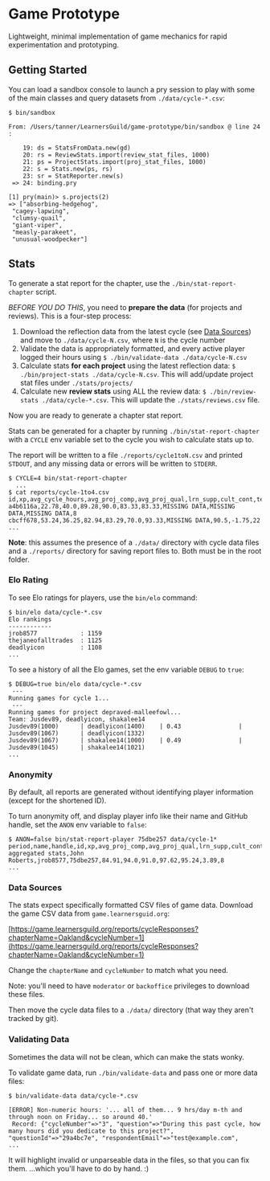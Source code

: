 # Game Prototype

Lightweight, minimal implementation of game mechanics for rapid experimentation and prototyping.

## Getting Started

You can load a sandbox console to launch a pry session to play with some of the main classes and query datasets from `./data/cycle-*.csv`:

```shell-session
$ bin/sandbox

From: /Users/tanner/LearnersGuild/game-prototype/bin/sandbox @ line 24 :

    19: ds = StatsFromData.new(gd)
    20: rs = ReviewStats.import(review_stat_files, 1000)
    21: ps = ProjectStats.import(proj_stat_files, 1000)
    22: s = Stats.new(ps, rs)
    23: sr = StatReporter.new(s)
 => 24: binding.pry

[1] pry(main)> s.projects(2)
=> ["absorbing-hedgehog",
 "cagey-lapwing",
 "clumsy-quail",
 "giant-viper",
 "measly-parakeet",
 "unusual-woodpecker"]
```

## Stats

To generate a stat report for the chapter, use the `./bin/stat-report-chapter` script.

_BEFORE YOU DO THIS_, you need to **prepare the data** (for projects and reviews). This is a four-step process:

1. Download the reflection data from the latest cycle (see [Data Sources](#data-sources)) and move to `./data/cycle-N.csv`, where `N` is the cycle number
1. Validate the data is appropriately formatted, and every active player logged their hours using `$ ./bin/validate-data ./data/cycle-N.csv`
1. Calculate stats **for each project** using the latest reflection data: `$ ./bin/project-stats ./data/cycle-N.csv`. This will add/update project stat files under `./stats/projects/`
1. Calculate new **review stats** using ALL the review data: `$ ./bin/review-stats ./data/cycle-*.csv`. This will update the `./stats/reviews.csv` file.

Now you are ready to generate a chapter stat report.

Stats can be generated for a chapter by running `./bin/stat-report-chapter` with a `CYCLE` env variable set to the cycle you wish to calculate stats up to.

The report will be written to a file `./reports/cycle1toN.csv` and printed `STDOUT`, and any missing data or errors will be written to `STDERR`.

```shell-session
$ CYCLE=4 bin/stat-report-chapter
  ...
$ cat reports/cycle-1to4.csv
id,xp,avg_cycle_hours,avg_proj_comp,avg_proj_qual,lrn_supp,cult_cont,team_play,est_accuracy,est_bias,no_proj_rvws
a4b6116a,22.78,40.0,89.28,90.0,83.33,83.33,MISSING DATA,MISSING DATA,MISSING DATA,8
cbcff678,53.24,36.25,82.94,83.29,70.0,93.33,MISSING DATA,90.5,-1.75,22
...
```

**Note**: this assumes the presence of a `./data/` directory with cycle data files and a `./reports/` directory for saving report files to. Both must be in the root folder.

### Elo Rating

To see Elo ratings for players, use the `bin/elo` command:

```shell-session
$ bin/elo data/cycle-*.csv
Elo rankings
------------
jrob8577            : 1159
thejaneofalltrades  : 1125
deadlyicon          : 1108
...
```

To see a history of all the Elo games, set the env variable `DEBUG` to `true`:

```shell-session
$ DEBUG=true bin/elo data/cycle-*.csv
 ---
Running games for cycle 1...
 ---
Running games for project depraved-malleefowl...
Team: Jusdev89, deadlyicon, shakalee14
Jusdev89(1000)      | deadlyicon(1400)    | 0.43                | Jusdev89(1067)      | deadlyicon(1332)    
Jusdev89(1067)      | shakalee14(1000)    | 0.49                | Jusdev89(1045)      | shakalee14(1021)    
...
```

### Anonymity

By default, all reports are generated without identifying player information (except for the shortened ID).

To turn anonymity off, and display player info like their name and GitHub handle, set the `ANON` env variable to `false`:

```shell-session
$ ANON=false bin/stat-report-player 75dbe257 data/cycle-1*
period,name,handle,id,xp,avg_proj_comp,avg_proj_qual,lrn_supp,cult_cont,est_accuracy,no_proj_rvws
aggregated stats,John Roberts,jrob8577,75dbe257,84.91,94.0,91.0,97.62,95.24,3.89,8
...
```

### Data Sources

The stats expect specifically formatted CSV files of game data. Download the game CSV data from `game.learnersguid.org`:

[https://game.learnersguild.org/reports/cycleResponses?chapterName=Oakland&cycleNumber=1](https://game.learnersguild.org/reports/cycleResponses?chapterName=Oakland&cycleNumber=1)

Change the `chapterName` and `cycleNumber` to match what you need.

Note: you'll need to have `moderator` or `backoffice` privileges to download these files.

Then move the cycle data files to a `./data/` directory (that way they aren't tracked by git).

### Validating Data

Sometimes the data will not be clean, which can make the stats wonky.

To validate game data, run `./bin/validate-data` and pass one or more data files:

```shell-session
$ bin/validate-data data/cycle-*.csv

[ERROR] Non-numeric hours: '... all of them... 9 hrs/day m-th and through noon on Friday... so around 40.'
 Record: {"cycleNumber"=>"3", "question"=>"During this past cycle, how many hours did you dedicate to this project?", "questionId"=>"29a4bc7e", "respondentEmail"=>"test@example.com",
...
```

It will highlight invalid or unparseable data in the files, so that you can fix them. ...which you'll have to do by hand. :)
